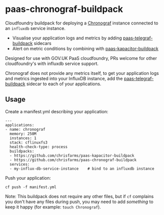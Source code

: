 # paas-chronograf-buildpack

Cloudfoundry buildpack for deploying a [Chronograf][chronograf] instance
connected to an `influxdb` service instance.

* Visualise your application logs and metrics by adding [paas-telegraf-buildpack][] sidecars
* Alert on metric conditions by combining with [paas-kapacitor-buildpack][]

Designed for use with GOV.UK PaaS cloudfoundry, PRs welcome for other
cloudfoundry's with influxdb service support.

Chronograf does not provide any metrics itself, to get
your application logs and metrics ingested into your
InfluxDB instance, add the [paas-telegraf-buildpack][]
sidecar to each of your applications.

## Usage

Create a manifest.yml describing your application:

```
---
applications:
- name: chronograf
  memory: 250M
  instances: 1
  stack: cflinuxfs3
  health-check-type: process
  buildpacks:
  - https://github.com/chrisfarms/paas-kapacitor-buildpack
  - https://github.com/chrisfarms/paas-chronograf-buildpack
  services:
  - my-influx-db-service-instance    # bind to an influxdb instance
```

Push your application:

```
cf push -f manifest.yml
```

Note: This buildpack does not require any other files, but if `cf` complains
you don't have any files during push, you may need to add _something_ to keep
it happy (for example: `touch Chronograf`).

[chronograf]: https://www.influxdata.com/time-series-platform/chronograf/
[paas-kapacitor-buildpack]: https://github.com/chrisfarms/paas-kapacitor-buildpack
[paas-telegraf-buildpack]: https://github.com/chrisfarms/paas-telegraf-buildpack
